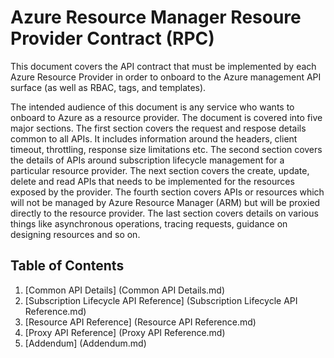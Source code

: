 # Azure Resource Manager Resoure Provider Contract (RPC)

This document covers the API contract that must be implemented by each Azure Resource Provider in order to onboard to the Azure management API surface (as well as RBAC, tags, and templates).

The intended audience of this document is any service who wants to onboard to Azure as a resource provider. The document is covered into five major sections. The first section covers the request and respose details common to all APIs. It includes information around the headers, client timeout, throttling, response size limitations etc. The second section covers the details of APIs around subscription lifecycle management for a particular resource provider. The next section covers the create, update, delete and read APIs that needs to be implemented for the resources exposed by the provider. The fourth section covers APIs or resources which will not be managed by Azure Resource Manager (ARM) but will be proxied directly to the resource provider. The last section covers details on various things like asynchronous operations, tracing requests, guidance on designing resources and so on.

## Table of Contents

1. [Common API Details] (Common API Details.md) <br/>
2. [Subscription Lifecycle API Reference] (Subscription Lifecycle API Reference.md) <br/>
3. [Resource API Reference] (Resource API Reference.md)
4. [Proxy API Reference] (Proxy API Reference.md)
5. [Addendum] (Addendum.md)
